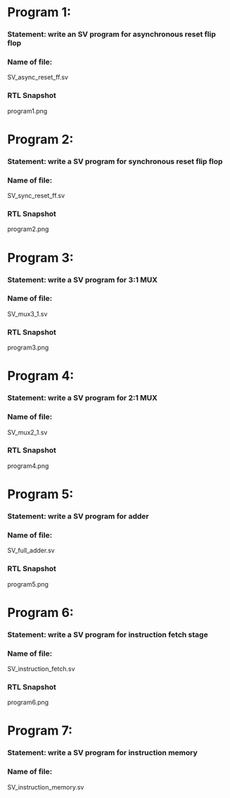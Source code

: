# Program 1: 
### Statement: write an SV program for asynchronous reset flip flop

### Name of file:
SV_async_reset_ff.sv

### RTL Snapshot
program1.png
 
# Program 2: 
### Statement: write a SV program for synchronous reset flip flop

### Name of file:
SV_sync_reset_ff.sv

### RTL Snapshot
program2.png
 
# Program 3: 
### Statement: write a SV program for 3:1 MUX

### Name of file:
SV_mux3_1.sv

### RTL Snapshot
program3.png
 
# Program 4: 
### Statement: write a SV program for 2:1 MUX

### Name of file:
SV_mux2_1.sv

### RTL Snapshot
program4.png
 
# Program 5: 
### Statement: write a SV program for adder

### Name of file:
SV_full_adder.sv

### RTL Snapshot
program5.png
 
# Program 6: 
### Statement: write a SV program for instruction fetch stage

### Name of file:
SV_instruction_fetch.sv

### RTL Snapshot
program6.png
 
# Program 7: 
### Statement: write a SV program for instruction memory

### Name of file:
SV_instruction_memory.sv

